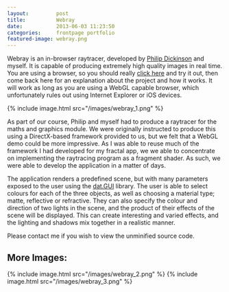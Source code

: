 ```yaml
---
layout:         post
title:          Webray
date:           2013-06-03 11:23:50
categories:     frontpage portfolio
featured-image: webray.png
---
```

Webray is an in-browser raytracer, developed by [Philip Dickinson](http://philipdickinson.co.uk/) and myself. It is capable of producing extremely high quality images in real time. You are using a browser, so you should really [click here](/webray) and try it out, then come back here for an explanation about the project and how it works. It will work as long as you are using a WebGL capable browser, which unfortunately rules out using Internet Explorer or iOS devices.

{% include image.html src="/images/webray_1.png" %}

As part of our course, Philip and myself had to produce a raytracer for the maths and graphics module. We were originally instructed to produce this using a DirectX-based framework provided to us, but we felt that a WebGL demo could be more impressive. As I was able to reuse much of the framework I had developed for my fractal app, we we able to concentrate on implementing the raytracing program as a fragment shader. As such, we were able to develop the application in a matter of days.

The application renders a predefined scene, but with many parameters exposed to the user using the [dat.GUI](https://github.com/dataarts/dat.gui) library. The user is able to select colours for each of the three objects, as well as choosing a material type; matte, reflective or refractive. They can also specify the colour and direction of two lights in the scene, and the product of their effects of the scene will be displayed. This can create interesting and varied effects, and the lighting and shadows mix together in a realistic manner.

Please contact me if you wish to view the unminified source code.

## More Images:
{% include image.html src="/images/webray_2.png" %}
{% include image.html src="/images/webray_3.png" %}
